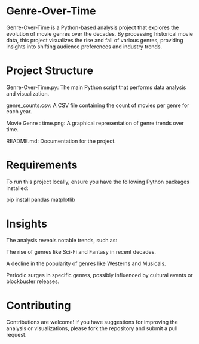 # Genre-Over-Time

Genre-Over-Time is a Python-based analysis project that explores the evolution of movie genres over the decades. By processing historical movie data, this project visualizes the rise and fall of various genres, providing insights into shifting audience preferences and industry trends.

# Project Structure

Genre-Over-Time.py: The main Python script that performs data analysis and visualization.

genre_counts.csv: A CSV file containing the count of movies per genre for each year.

Movie Genre : time.png: A graphical representation of genre trends over time.

README.md: Documentation for the project.

# Requirements

To run this project locally, ensure you have the following Python packages installed:

pip install pandas matplotlib

# Insights

The analysis reveals notable trends, such as:

The rise of genres like Sci-Fi and Fantasy in recent decades.

A decline in the popularity of genres like Westerns and Musicals.

Periodic surges in specific genres, possibly influenced by cultural events or blockbuster releases.

# Contributing

Contributions are welcome! If you have suggestions for improving the analysis or visualizations, please fork the repository and submit a pull request.
